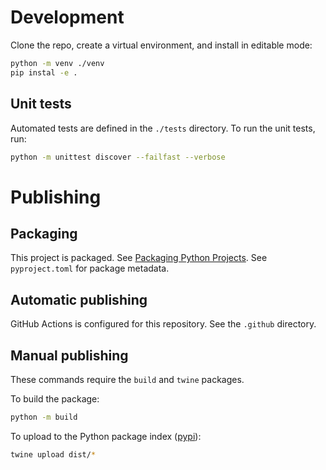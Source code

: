 # Development

Clone the repo, create a virtual environment, and install in editable mode:

```bash
python -m venv ./venv
pip instal -e .
```

## Unit tests

Automated tests are defined in the `./tests` directory. To run the unit tests, run:

```bash
python -m unittest discover --failfast --verbose
```

# Publishing

## Packaging

This project is packaged. See [Packaging Python Projects](https://packaging.python.org/en/latest/tutorials/packaging-projects/). See `pyproject.toml` for package metadata.

## Automatic publishing

GitHub Actions is configured for this repository. See the `.github` directory.

## Manual publishing

These commands require the `build` and `twine` packages.

To build the package:

```bash
python -m build
```

To upload to the Python package index ([pypi](https://pypi.org)):

```bash
twine upload dist/*
```

